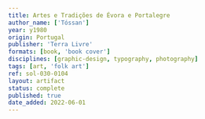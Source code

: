```yaml
---
title: Artes e Tradições de Évora e Portalegre
author_name: ['Tóssan']
year: y1980
origin: Portugal
publisher: 'Terra Livre'
formats: [book, 'book cover']
disciplines: [graphic-design, typography, photography]
tags: [art, 'folk art']
ref: sol-030-0104
layout: artifact
status: complete
published: true
date_added: 2022-06-01
---
```

